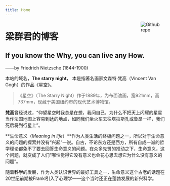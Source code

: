 ```yaml
---
title: Home
---
```


[<img src="https://simpleicons.org/icons/github.svg" style="max-width:15%;min-width:40px;float:right;" alt="Github repo" />](https://github.com/yihui/hugo-xmin)

# 梁群君的博客

## If you know the Why, you can live any How. 
——by Friedrich Nietzsche (1844-1900)

本站的域名，**The starry night**， 本是指著名画家文森特·梵高（Vincent Van Gogh）的作品《星空》。

> 《星空》（The Starry Night）作于1889年，为布面油画，宽921mm，高737mm，现藏于美国纽约市的现代艺术博物馆。

**梵高**曾经说过，“仰望星空时我总是在想，我问自己，为什么不把天上闪耀的星星当作法国地图上容易到达的地点，如同我们坐火车去往塔拉斯孔或鲁昂一样，我们死后将到行星上”。

**生命意义（*Meaning in life*）**作为人类生活的终极问题之一，所以对于生命意义的问题的探索并没有“兴起”一说。自古，不论东方还是西方，所有自成一派的哲学理论都免不了要去回答生命意义的问题。在众多先贤的推动之下，生命意义，这个问题，就变成了人们“哪怕觉得它没有意义也会花心思去想它为什么没有意义的问题”。

随着**科学**的发展，作为人类认识世界的最好工具之一，生命意义这个古老的话题在20世纪前期被Frankl引入了心理学——这个当时还正在蓬勃发展的新兴科学。

